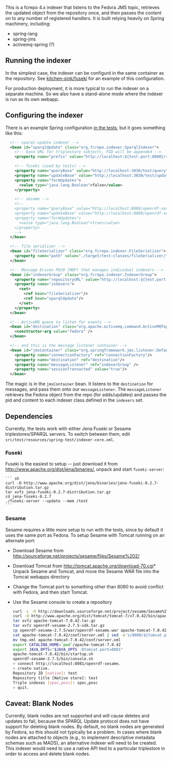 This is a fcrepo 4.x indexer that listens to the Fedora JMS topic, retrieves the updated object from the repository once, and then passes the content on to any number of registered handlers.  It is built relying heavily on Spring machinery, including:

* spring-lang
* spring-jms
* activemq-spring (?)


## Running the indexer

In the simplest case, the indexer can be configurd in the same container as the repository.   See [kitchen-sink/fuseki](https://github.com/futures/fcrepo-kitchen-sink/tree/fuseki) for an example of this configuration.

For production deployment, it is more typical to run the indexer on a separate machine.  So we also have a stand-alone mode where the indexer is run as its own webapp.

## Configuring the indexer

There is an example Spring configuration [in the tests](https://github.com/futures/fcrepo-jms-indexer-solr/blob/master/src/test/resources/spring-test/solr-indexer.xml), but it goes something like this:

```xml
  <!-- sparql-update indexer -->
  <bean id="sparqlUpdate" class="org.fcrepo.indexer.SparqlIndexer">
    <!-- base URL for triplestore subjects, PID will be appended -->
    <property name="prefix" value="http://localhost:${test.port:8080}/rest/objects/"/>

    <!-- fuseki (used by tests) -->
    <property name="queryBase" value="http://localhost:3030/test/query"/>
    <property name="updateBase" value="http://localhost:3030/test/update"/>
    <property name="formUpdates">
      <value type="java.lang.Boolean">false</value>
    </property>

    <!-- sesame -->
    <!--
    <property name="queryBase" value="http://localhost:8080/openrdf-sesame/repositories/test"/>
    <property name="updateBase" value="http://localhost:8080/openrdf-sesame/repositories/test/statements"/>
    <property name="formUpdates">
      <value type="java.lang.Boolean">true</value>
    </property>
    -->
  </bean>

  <!-- file serializer -->
  <bean id="fileSerializer" class="org.fcrepo.indexer.FileSerializer">
    <property name="path" value="./target/test-classes/fileSerializer/"/>
  </bean>

  <!-- Message Driven POJO (MDP) that manages individual indexers -->
  <bean id="indexerGroup" class="org.fcrepo.indexer.IndexerGroup">
    <property name="repositoryURL" value="http://localhost:${test.port:8080}/rest/objects/" />
    <property name="indexers">
      <set>
        <ref bean="fileSerializer"/>
        <ref bean="sparqlUpdate"/>
      </set>
    </property>
  </bean>

  <!-- ActiveMQ queue to listen for events -->
  <bean id="destination" class="org.apache.activemq.command.ActiveMQTopic">
    <constructor-arg value="fedora" />
  </bean>

  <!-- and this is the message listener container -->
  <bean id="jmsContainer" class="org.springframework.jms.listener.DefaultMessageListenerContainer">
    <property name="connectionFactory" ref="connectionFactory"/>
    <property name="destination" ref="destination"/>
    <property name="messageListener" ref="indexerGroup" />
    <property name="sessionTransacted" value="true"/>
  </bean>
```

The magic is in the ```jmsContainer``` bean. It listens to the ```destination``` for messages, and pass them onto our ```messageListener```.  The ```messageListener``` retrieves the Fedora object from the repo (for adds/updates) and passes the pid and content to each indexer class defined in the ```indexers``` set.

## Dependencies

Currently, the tests work with either Jena Fuseki or Sesame triplestores/SPARQL servers.  To switch between them, edit ```src/test/resources/spring-test/indexer-core.xml```.

### Fuseki
Fuseki is the easiest to setup -- just download it from http://www.apache.org/dist/jena/binaries/, unpack and start ```fuseki-server```:

    ``` sh
    curl -O http://www.apache.org/dist/jena/binaries/jena-fuseki-0.2.7-distribution.tar.gz
    tar xvfz jena-fuseki-0.2.7-distribution.tar.gz
    cd jena-fuseki-0.2.7
    ./fuseki-server --update --mem /test
    ```

### Sesame

Sesame requires a little more setup to run with the tests, since by default it uses the same port as Fedora.  To setup Sesame with Tomcat running on an alternate port:

* Download Sesame from http://sourceforge.net/projects/sesame/files/Sesame%202/ 
* Download Tomcat from http://tomcat.apache.org/download-70.cgi* Unpack Sesame and Tomcat, and move the Sesame WAR file into the Tomcat webapps directory
* Change the Tomcat port to something other than 8080 to avoid conflict with Fedora, and then start Tomcat.
* Use the Sesame console to create a repository

    ``` sh
    curl -L -O http://downloads.sourceforge.net/project/sesame/Sesame%202/2.7.5/openrdf-sesame-2.7.5-sdk.tar.gz
    curl -O http://www.apache.org/dist/tomcat/tomcat-7/v7.0.42/bin/apache-tomcat-7.0.42.tar.gz
    tar xvfz apache-tomcat-7.0.42.tar.gz
    tar xvfz openrdf-sesame-2.7.5-sdk.tar.gz
    cp openrdf-sesame-2.7.5/war/openrdf-sesame.war apache-tomcat-7.0.42/webapps/
    cat apache-tomcat-7.0.42/conf/server.xml | sed -e's/8080/${tomcat.port}/' > tmp.xml
    mv tmp.xml apache-tomcat-7.0.42/conf/server.xml
    export CATALINA_HOME=`pwd`/apache-tomcat-7.0.42
    export JAVA_OPTS="$JAVA_OPTS -Dtomcat.port=8081"
    apache-tomcat-7.0.42/bin/startup.sh
    openrdf-sesame-2.7.5/bin/console.sh
    > connect http://localhost:8081/openrdf-sesame.
    > create native.
    Repository ID [native]: test
    Repository title [Native store]: test
    Triple indexes [spoc,posc]: spoc,posc
    > quit.
    ```

## Caveat: Blank Nodes

Currently, blank nodes are not supported and will cause deletes and updates to fail, because the SPARQL Update protocol does not have support for deleting blank nodes.  By default, no blank nodes are generated by Fedora, so this should not typically be a problem.  In cases where blank nodes are attached to objects (e.g., to implement descriptive metadata schemas such as MADS), an alternative indexer will need to be created.  This indexer would need to use a native API tied to a particular triplestore in order to access and delete blank nodes.

